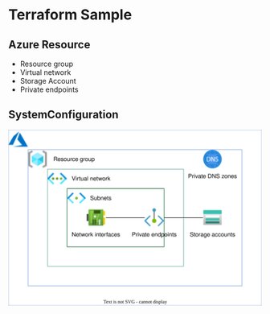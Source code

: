 # Terraform Sample
## Azure Resource
- Resource group
- Virtual network
- Storage Account
- Private endpoints

## SystemConfiguration
![SystemConfiguration](/images/SystemConfiguration.svg)
